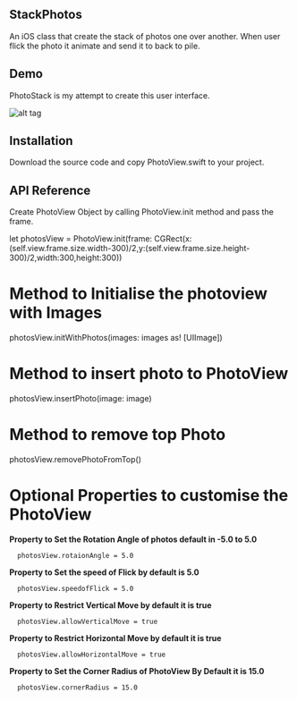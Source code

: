 ## StackPhotos

An iOS class that create the stack of photos one over another. When user flick the photo it animate and send it to back to pile.

## Demo

PhotoStack is my attempt to create this user interface.

![alt tag](https://media.giphy.com/media/Ln7JXDJUGlcS4/giphy.gif
)
## Installation

Download the source code and copy PhotoView.swift to your project.

## API Reference

Create PhotoView Object by calling PhotoView.init method and pass the frame.

let photosView = PhotoView.init(frame: CGRect(x:(self.view.frame.size.width-300)/2,y:(self.view.frame.size.height-300)/2,width:300,height:300))

 # Method to Initialise the photoview with Images

  photosView.initWithPhotos(images: images as! [UIImage])
  
 # Method to insert photo to PhotoView
 
  photosView.insertPhoto(image: image)

# Method to remove top Photo

  photosView.removePhotoFromTop()

# Optional Properties to customise the PhotoView

   
  **Property to Set the Rotation Angle of photos default in -5.0 to 5.0**
      
      photosView.rotaionAngle = 5.0
      
  **Property to Set the speed of Flick by default is 5.0**
      
      photosView.speedofFlick = 5.0
      
  **Property to Restrict Vertical Move by default it is true**
      
      photosView.allowVerticalMove = true
      
  **Property to Restrict Horizontal Move by default it is true**
      
      photosView.allowHorizontalMove = true
      
  **Property to Set the Corner Radius of PhotoView By Default it is 15.0**
      
      photosView.cornerRadius = 15.0
